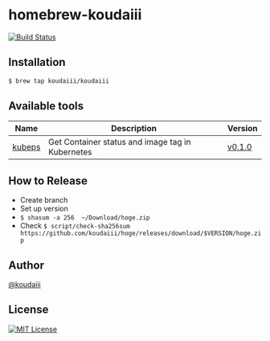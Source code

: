 # homebrew-koudaiii

[![Build Status](https://travis-ci.org/koudaiii/homebrew-koudaiii.svg?branch=master)](https://travis-ci.org/koudaiii/homebrew-koudaiii)

## Installation

```bash
$ brew tap koudaiii/koudaiii
```

## Available tools

| Name | Description | Version |
|------|-------------|---------|
| [kubeps](https://github.com/koudaiii/kubeps) | Get Container status and image tag in Kubernetes  | [v0.1.0](https://github.com/koudaiii/kubeps/releases/tag/v0.1.0) |


## How to Release

- Create branch
- Set up version
- `$ shasum -a 256  ~/Download/hoge.zip`
- Check `$ script/check-sha256sum https://github.com/koudaiii/hoge/releases/download/$VERSION/hoge.zip`

## Author

[@koudaiii](https://github.com/koudaiii)

## License

[![MIT License](http://img.shields.io/badge/license-MIT-blue.svg?style=flat)](LICENSE)
